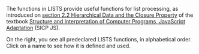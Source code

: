 The functions in LISTS provide useful functions for list processing,
as introduced on
<a href="https://sourceacademy.org/interactive-sicp/2.2">section
2.2 Hierarchical Data and the Closure Property</a>
of the textbook
<a href="https://sourceacademy.org/interactive-sicp">Structure and Interpretation
of Computer Programs, JavaScript Adaptation</a> (SICP JS).

On the right, you see all predeclared LISTS functions,
in alphabetical
order. Click on a name to see how it is defined and used.
